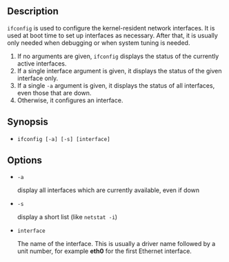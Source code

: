 ## Description

`ifconfig` is used to configure the kernel-resident network interfaces. It is used at boot time to set up interfaces as necessary. After that, it is usually only needed when debugging or when system tuning is needed.

1. If no arguments are given, `ifconfig` displays the status of the currently active interfaces.
2. If a single interface argument is given, it displays the status of the given interface only.
3. If a single `-a` argument is given, it displays the status of all interfaces, even those that are down.
4. Otherwise, it configures an interface.

## Synopsis

- `ifconfig [-a] [-s] [interface]`

## Options

- `-a`

    display all interfaces which are currently available, even if down

- `-s`

    display a short list (like `netstat -i`)

- `interface`

    The name of the interface. This is usually a driver name followed by a unit number, for example **eth0** for the first Ethernet interface. 
